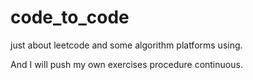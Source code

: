 # code_to_code
just about leetcode and some  algorithm platforms using.

And I will push my own exercises procedure continuous.
